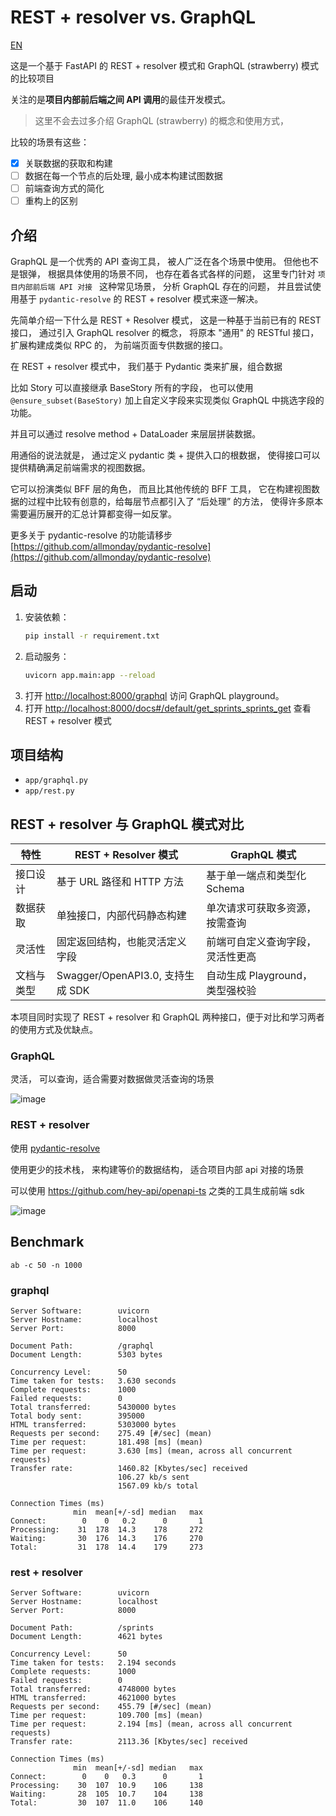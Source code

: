 # REST + resolver vs. GraphQL

[EN](./README-en.md)

这是一个基于 FastAPI 的 REST + resolver 模式和 GraphQL (strawberry) 模式的比较项目

关注的是**项目内部前后端之间 API 调用**的最佳开发模式。

> 这里不会去过多介绍 GraphQL (strawberry) 的概念和使用方式，

比较的场景有这些：

- [x] 关联数据的获取和构建
- [ ] 数据在每一个节点的后处理, 最小成本构建试图数据
- [ ] 前端查询方式的简化
- [ ] 重构上的区别

## 介绍

GraphQL 是一个优秀的 API 查询工具， 被人广泛在各个场景中使用。 但他也不是银弹， 根据具体使用的场景不同， 也存在着各式各样的问题， 这里专门针对 `项目内部前后端 API 对接 ` 这种常见场景， 分析 GraphQL 存在的问题， 并且尝试使用基于 `pydantic-resolve` 的 REST + resolver 模式来逐一解决。

先简单介绍一下什么是 REST + Resolver 模式， 这是一种基于当前已有的 REST 接口， 通过引入 GraphQL resolver 的概念， 将原本 "通用" 的 RESTful 接口， 扩展构建成类似 RPC 的， 为前端页面专供数据的接口。

在 REST + resolver 模式中， 我们基于 Pydantic 类来扩展，组合数据

比如 Story 可以直接继承 BaseStory 所有的字段， 也可以使用 `@ensure_subset(BaseStory)` 加上自定义字段来实现类似 GraphQL 中挑选字段的功能。

并且可以通过 resolve method + DataLoader 来层层拼装数据。

用通俗的说法就是， 通过定义 pydantic 类 + 提供入口的根数据， 使得接口可以提供精确满足前端需求的视图数据。

它可以扮演类似 BFF 层的角色， 而且比其他传统的 BFF 工具， 它在构建视图数据的过程中比较有创意的，给每层节点都引入了 “后处理” 的方法， 使得许多原本需要遍历展开的汇总计算都变得一如反掌。

更多关于 pydantic-resolve 的功能请移步 [https://github.com/allmonday/pydantic-resolve](https://github.com/allmonday/pydantic-resolve)

## 启动

1. 安装依赖：
   ```sh
   pip install -r requirement.txt
   ```
2. 启动服务：
   ```sh
   uvicorn app.main:app --reload
   ```
3. 打开 [http://localhost:8000/graphql](http://localhost:8000/graphql) 访问 GraphQL playground。
4. 打开 [http://localhost:8000/docs#/default/get_sprints_sprints_get](http://localhost:8000/docs#/default/get_sprints_sprints_get) 查看 REST + resolver 模式

## 项目结构

- `app/graphql.py`
- `app/rest.py`

## REST + resolver 与 GraphQL 模式对比

| 特性       | REST + Resolver 模式             | GraphQL 模式                     |
| ---------- | -------------------------------- | -------------------------------- |
| 接口设计   | 基于 URL 路径和 HTTP 方法        | 基于单一端点和类型化 Schema      |
| 数据获取   | 单独接口，内部代码静态构建       | 单次请求可获取多资源，按需查询   |
| 灵活性     | 固定返回结构，也能灵活定义字段   | 前端可自定义查询字段，灵活性更高 |
| 文档与类型 | Swagger/OpenAPI3.0, 支持生成 SDK | 自动生成 Playground，类型强校验  |

本项目同时实现了 REST + resolver 和 GraphQL 两种接口，便于对比和学习两者的使用方式及优缺点。

### GraphQL

灵活， 可以查询，适合需要对数据做灵活查询的场景

![image](https://github.com/user-attachments/assets/cf80c282-b3bc-472d-a584-bbb73a213d4d)

### REST + resolver

使用 [pydantic-resolve](https://github.com/allmonday/pydantic-resolve)

使用更少的技术栈， 来构建等价的数据结构， 适合项目内部 api 对接的场景

可以使用 https://github.com/hey-api/openapi-ts 之类的工具生成前端 sdk

![image](https://github.com/user-attachments/assets/bb922804-5ed8-429c-b907-a92bf3c4b3ed)

## Benchmark

`ab -c 50 -n 1000`

### graphql

```shell
Server Software:        uvicorn
Server Hostname:        localhost
Server Port:            8000

Document Path:          /graphql
Document Length:        5303 bytes

Concurrency Level:      50
Time taken for tests:   3.630 seconds
Complete requests:      1000
Failed requests:        0
Total transferred:      5430000 bytes
Total body sent:        395000
HTML transferred:       5303000 bytes
Requests per second:    275.49 [#/sec] (mean)
Time per request:       181.498 [ms] (mean)
Time per request:       3.630 [ms] (mean, across all concurrent requests)
Transfer rate:          1460.82 [Kbytes/sec] received
                        106.27 kb/s sent
                        1567.09 kb/s total

Connection Times (ms)
              min  mean[+/-sd] median   max
Connect:        0    0   0.2      0       1
Processing:    31  178  14.3    178     272
Waiting:       30  176  14.3    176     270
Total:         31  178  14.4    179     273
```

### rest + resolver

```shell
Server Software:        uvicorn
Server Hostname:        localhost
Server Port:            8000

Document Path:          /sprints
Document Length:        4621 bytes

Concurrency Level:      50
Time taken for tests:   2.194 seconds
Complete requests:      1000
Failed requests:        0
Total transferred:      4748000 bytes
HTML transferred:       4621000 bytes
Requests per second:    455.79 [#/sec] (mean)
Time per request:       109.700 [ms] (mean)
Time per request:       2.194 [ms] (mean, across all concurrent requests)
Transfer rate:          2113.36 [Kbytes/sec] received

Connection Times (ms)
              min  mean[+/-sd] median   max
Connect:        0    0   0.3      0       1
Processing:    30  107  10.9    106     138
Waiting:       28  105  10.7    104     138
Total:         30  107  11.0    106     140
```
